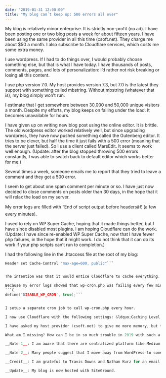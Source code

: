 ```yaml
---
date: "2019-01-31 12:00:00"
title: "My blog can´t keep up: 500 errors all over"
---
```




My blog is relatively minor enterprise. It is strictly non-profit (no ad). I have been posting one or two blog posts a week for about fifteen years. I have been using the same provider in all this time (csoft.net). They charge me about $50 a month. I also subscribe to Cloudflare services, which costs me some extra money.

I use wordpress. If I had to do things over, I would probably choose something else, but that is what I have today. I have thousands of posts, comments, pages, and lots of personalization: I&rsquo;d rather not risk breaking or losing all this content.

I use php version 7.0. My host provides version 7.3, but 7.0 is the latest they support with something called mbstring. Without mbstring (whatever that is), my blog simply won&rsquo;t run.

I estimate that I get somewhere between 30,000 and 50,000 unique visitors a month. Despite my efforts, my blog keeps on failing under the load. It becomes unavailable for hours.

I have given up on writing new blog post using the online editor. It is brittle. The old wordpress editor worked relatively well, but since upgrading wordpress, they have now pushed something called the Gutenberg editor. It tries to be clever, but half the time it just fails with a 500 error (meaning that the server just failed). So I use a client called MarsEdit. It seems to work well enough. (Update: after the blog stopped throwing 500 errors constantly, I was able to switch back to default editor which works better for me.)

Several times a week, someone emails me to report that they tried to leave a comment and they got a 500 error.

I seem to get about one spam comment per minute or so. I have just now decided to close comments on posts older than 30 days, in the hope that it will relax the load on my server.

My error logs are filled with &ldquo;End of script output before headersâ€ (a few every minutes).

I used to rely on WP Super Cache, hoping that it made things better, but I have since disabled most plugins. I am hoping Cloudflare can do the work. (Update: I have since re-enabled WP Super Cache, now that I have fewer php failures, in the hope that it might work. I do not think that it can do its work if your php scripts can&rsquo;t run to completion.)

I had the following line in the .htaccess file at the root of my blog:
```C
Header set Cache-Control "max-age=600, public"```


The intention was that it would entice Cloudflare to cache everything. I do not think it worked.

Because my error logs showed that wp-cron.php was failing every few minutes, I added the following in my wp-config.php file:
```C
define('DISABLE_WP_CRON', true);```


I setup a separate cron job to call wp-cron.php every hour.

I now use Cloudflare with the following settings: &ldquo;Caching Level: Ignore query string, Respect Existing Headers and Cache: Everything. I pay for Argo, whatever that is, in the hope that it might improve things. With these settings, I would expect Cloudflare to cache pretty much everything. It apparently does not. My blog gets hammered. Cloudfare reports 45,000 uncached requests for the day, and most of them are in the last couple of hours. (Update: I managed to get cloudflare to cache everything by going to page rules, and setting cache everything, and waiting a few hours. I had to make sure my rules were applied correctly.)

I have asked my host provider (csoft.net) to give me more memory, but they seem unwilling to do it transparently. Though csoft.net is neither cheap nor particularly modern, they have been professional. I have purchased a service with SiteGround, as I am considering moving there because it seems more popular than csoft. I am not super excited about tuning my PHP/Wordpress setup, however. I fear that it is wrong-headed optimization.

What am I missing? How can I be in so much trouble in 2019 with such a relatively modest task?

__Note 1__: I am aware that there are centralized platform like Medium. This blog is an independent blog on purpose.

__Note 2__: Many people suggest that I move away from WordPress to something like static generation (e.g., Hugo). I am sympathetic to this point of view, but it is a much easier choice to make when you are starting out and don&rsquo;t have thousands of articles to carry over.

__Credit__: I am grateful to Travis Downs and Nathan Kurz for an email exchange regarding my problems.

__Update__: My blog is now hosted with SiteGround.

